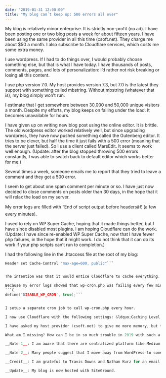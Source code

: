 ```yaml
---
date: "2019-01-31 12:00:00"
title: "My blog can´t keep up: 500 errors all over"
---
```




My blog is relatively minor enterprise. It is strictly non-profit (no ad). I have been posting one or two blog posts a week for about fifteen years. I have been using the same provider in all this time (csoft.net). They charge me about $50 a month. I also subscribe to Cloudflare services, which costs me some extra money.

I use wordpress. If I had to do things over, I would probably choose something else, but that is what I have today. I have thousands of posts, comments, pages, and lots of personalization: I&rsquo;d rather not risk breaking or losing all this content.

I use php version 7.0. My host provides version 7.3, but 7.0 is the latest they support with something called mbstring. Without mbstring (whatever that is), my blog simply won&rsquo;t run.

I estimate that I get somewhere between 30,000 and 50,000 unique visitors a month. Despite my efforts, my blog keeps on failing under the load. It becomes unavailable for hours.

I have given up on writing new blog post using the online editor. It is brittle. The old wordpress editor worked relatively well, but since upgrading wordpress, they have now pushed something called the Gutenberg editor. It tries to be clever, but half the time it just fails with a 500 error (meaning that the server just failed). So I use a client called MarsEdit. It seems to work well enough. (Update: after the blog stopped throwing 500 errors constantly, I was able to switch back to default editor which works better for me.)

Several times a week, someone emails me to report that they tried to leave a comment and they got a 500 error.

I seem to get about one spam comment per minute or so. I have just now decided to close comments on posts older than 30 days, in the hope that it will relax the load on my server.

My error logs are filled with &ldquo;End of script output before headersâ€ (a few every minutes).

I used to rely on WP Super Cache, hoping that it made things better, but I have since disabled most plugins. I am hoping Cloudflare can do the work. (Update: I have since re-enabled WP Super Cache, now that I have fewer php failures, in the hope that it might work. I do not think that it can do its work if your php scripts can&rsquo;t run to completion.)

I had the following line in the .htaccess file at the root of my blog:
```C
Header set Cache-Control "max-age=600, public"```


The intention was that it would entice Cloudflare to cache everything. I do not think it worked.

Because my error logs showed that wp-cron.php was failing every few minutes, I added the following in my wp-config.php file:
```C
define('DISABLE_WP_CRON', true);```


I setup a separate cron job to call wp-cron.php every hour.

I now use Cloudflare with the following settings: &ldquo;Caching Level: Ignore query string, Respect Existing Headers and Cache: Everything. I pay for Argo, whatever that is, in the hope that it might improve things. With these settings, I would expect Cloudflare to cache pretty much everything. It apparently does not. My blog gets hammered. Cloudfare reports 45,000 uncached requests for the day, and most of them are in the last couple of hours. (Update: I managed to get cloudflare to cache everything by going to page rules, and setting cache everything, and waiting a few hours. I had to make sure my rules were applied correctly.)

I have asked my host provider (csoft.net) to give me more memory, but they seem unwilling to do it transparently. Though csoft.net is neither cheap nor particularly modern, they have been professional. I have purchased a service with SiteGround, as I am considering moving there because it seems more popular than csoft. I am not super excited about tuning my PHP/Wordpress setup, however. I fear that it is wrong-headed optimization.

What am I missing? How can I be in so much trouble in 2019 with such a relatively modest task?

__Note 1__: I am aware that there are centralized platform like Medium. This blog is an independent blog on purpose.

__Note 2__: Many people suggest that I move away from WordPress to something like static generation (e.g., Hugo). I am sympathetic to this point of view, but it is a much easier choice to make when you are starting out and don&rsquo;t have thousands of articles to carry over.

__Credit__: I am grateful to Travis Downs and Nathan Kurz for an email exchange regarding my problems.

__Update__: My blog is now hosted with SiteGround.

